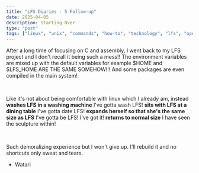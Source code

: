 ```yaml
---
title: "LFS Diaries - 5 Follow-up"
date: 2025-04-05
description: Starting Over
type: "post"  
tags: ["linux", "unix", "commands", "how-to", "technology", "lfs", "operating systems", "kernel"]
---
```


After a long time of focusing on C and assembly, I went back to my LFS project and I don't recall it being such a mess!! The environment variables are mixed up with the default variables for example $HOME and $LFS_HOME ARE THE SAME SOMEHOW!!! And some packages are even compiled in the main system! 

<br>

Like it's not about being comfortable with linux which I already am, instead **washes LFS in a washing machine** I've gotta wash LFS! **sits with LFS at a dining table** I've gotta date LFS! **expands herself so that she's the same size as LFS** I've gotta be LFS! I've got it! **returns to normal size** I have seen the sculpture within!

<br>

Such demoralizing experience but I won't give up. I'll rebuild it and no shortcuts only sweat and tears.


- Watari

